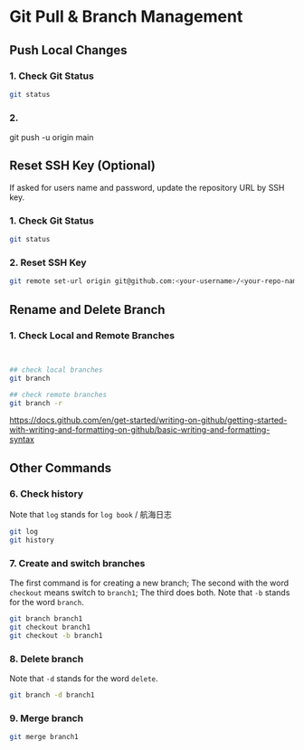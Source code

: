 # Git Pull & Branch Management

## Push Local Changes

### 1. Check Git Status
```bash
git status
```

### 2. 

git push -u origin main

## Reset SSH Key (Optional)

If asked for users name and password, update the repository URL by SSH key.

### 1. Check Git Status
```bash
git status
```

### 2. Reset SSH Key

```bash
git remote set-url origin git@github.com:<your-username>/<your-repo-name>.git
```



## Rename and Delete Branch

### 1. Check Local and Remote Branches
```bash


## check local branches
git branch

## check remote branches
git branch -r
```


https://docs.github.com/en/get-started/writing-on-github/getting-started-with-writing-and-formatting-on-github/basic-writing-and-formatting-syntax

## Other Commands
### 6. Check history
Note that `log` stands for `log book` / 航海日志
```bash
git log
git history
```
### 7. Create and switch branches
The first command is for creating a new branch;
The second with the word `checkout` means switch to `branch1`;
The third does both.
Note that `-b` stands for the word `branch`.
```bash
git branch branch1
git checkout branch1
git checkout -b branch1
```
### 8. Delete branch
Note that `-d` stands for the word `delete`.
```bash
git branch -d branch1
```
### 9. Merge branch
```bash
git merge branch1
```
